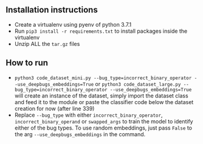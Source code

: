 ## Installation instructions

- Create a virtualenv using pyenv of python 3.7.1
- Run `pip3 install -r requirements.txt` to install packages inside the virtualenv
- Unzip ALL the `tar.gz` files

## How to run

- `python3 code_dataset_mini.py --bug_type=incorrect_binary_operator --use_deepbugs_embeddings=True` or `python3 code_dataset_large.py --bug_type=incorrect_binary_operator --use_deepbugs_embeddings=True` will create an instance of the dataset, simply import the dataset class and feed it to the module or paste the classifier code below the dataset creation for now (after line 339)
- Replace `--bug_type` with either `incorrect_binary_operator`, `incorrect_binary_operand` or `swapped_args` to train the model to identify either of the bug types. To use random embeddings, just pass `False` to the arg `--use_deepbugs_embeddings` in the command. 
